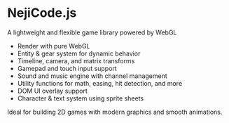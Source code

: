 # NejiCode.js

A lightweight and flexible game library powered by WebGL

- Render with pure WebGL
- Entity & gear system for dynamic behavior
- Timeline, camera, and matrix transforms
- Gamepad and touch input support
- Sound and music engine with channel management
- Utility functions for math, easing, hit detection, and more
- DOM UI overlay support
- Character & text system using sprite sheets

Ideal for building 2D games with modern graphics and smooth animations.